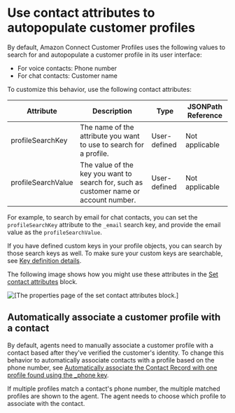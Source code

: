 # Use contact attributes to autopopulate customer profiles<a name="auto-pop-customer-profile"></a>

By default, Amazon Connect Customer Profiles uses the following values to search for and autopopulate a customer profile in its user interface: 
+ For voice contacts: Phone number
+ For chat contacts: Customer name

To customize this behavior, use the following contact attributes:


| Attribute | Description | Type | JSONPath Reference | 
| --- | --- | --- | --- | 
| profileSearchKey | The name of the attribute you want to use to search for a profile\.  | User\-defined | Not applicable | 
| profileSearchValue | The value of the key you want to search for, such as customer name or account number\.  | User\-defined | Not applicable | 

For example, to search by email for chat contacts, you can set the `profileSearchKey` attribute to the `_email` search key, and provide the email value as the `profileSearchValue`\. 

If you have defined custom keys in your profile objects, you can search by those search keys as well\. To make sure your custom keys are searchable, see [Key definition details](object-type-mapping-definition-details.md#key-definition-details)\.

The following image shows how you might use these attributes in the [Set contact attributes](set-contact-attributes.md) block\. 

![\[The properties page of the set contact attributes block.\]](http://docs.aws.amazon.com/connect/latest/adminguide/images/customer-profiles-attributes1.png)

## Automatically associate a customer profile with a contact<a name="cp-automatically-associate-contact"></a>

By default, agents need to manually associate a customer profile with a contact based after they've verified the customer's identity\. To change this behavior to automatically associate contacts with a profile based on the phone number, see [Automatically associate the Contact Record with one profile found using the \_phone key](auto-associate-profile-using-phone-profile-key.md)\. 

If multiple profiles match a contact's phone number, the multiple matched profiles are shown to the agent\. The agent needs to choose which profile to associate with the contact\.